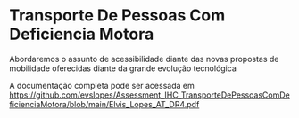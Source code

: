 # Transporte De Pessoas Com Deficiencia Motora

Abordaremos o assunto de acessibilidade diante das novas propostas de mobilidade oferecidas diante da grande evolução tecnológica

A documentação completa pode ser acessada em https://github.com/evslopes/Assessment_IHC_TransporteDePessoasComDeficienciaMotora/blob/main/Elvis_Lopes_AT_DR4.pdf

